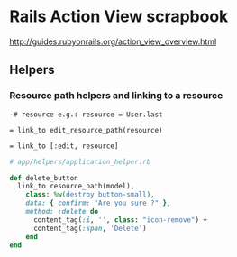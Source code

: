 # Rails Action View scrapbook

http://guides.rubyonrails.org/action_view_overview.html


## Helpers

### Resource path helpers and linking to a resource

```haml
-# resource e.g.: resource = User.last

= link_to edit_resource_path(resource)

= link_to [:edit, resource]
```

```ruby
# app/helpers/application_helper.rb

def delete_button
  link_to resource_path(model), 
    class: %w(destroy button-small),
    data: { confirm: "Are you sure ?" },
    method: :delete do
      content_tag(:i, '', class: "icon-remove") +
      content_tag(:span, 'Delete')
    end
end
```
